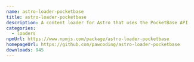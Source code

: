 ```yaml
---
name: astro-loader-pocketbase
title: astro-loader-pocketbase
description: A content loader for Astro that uses the PocketBase API
categories:
  - loaders
npmUrl: https://www.npmjs.com/package/astro-loader-pocketbase
homepageUrl: https://github.com/pawcoding/astro-loader-pocketbase
downloads: 945
---
```

